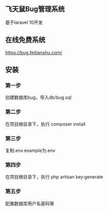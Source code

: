 ## 飞天鼠Bug管理系统
基于laravel 10开发 

## 在线免费系统
https://bug.feitianshu.com/

## 安装

### 第一步
创建数据库bug，导入db/bug.sql

### 第二步
在项目根目录下，执行 composer install

### 第三步
复制.env.example为.env

### 第四步
在项目根目录下，执行 php artisan key:generate

### 第五步
配置数据库用户名密码等

